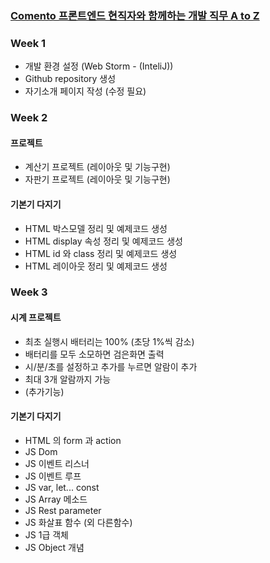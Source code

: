 ### [Comento 프론트엔드 현직자와 함께하는 개발 직무 A to Z](https://comento.kr/classroom/15182])

### Week 1
- 개발 환경 설정 (Web Storm - (InteliJ))
- Github repository 생성
- 자기소개 페이지 작성 (수정 필요)

### Week 2
#### 프로젝트
- 계산기 프로젝트 (레이아웃 및 기능구현)
- 자판기 프로젝트 (레이아웃 및 기능구현)

#### 기본기 다지기
- HTML 박스모델 정리 및 예제코드 생성
- HTML display 속성 정리 및 예제코드 생성
- HTML id 와 class 정리 및 예제코드 생성
- HTML 레이아웃 정리 및 예제코드 생성

### Week 3
#### 시계 프로젝트
- 최초 실행시 배터리는 100% (초당 1%씩 감소)
- 배터리를 모두 소모하면 검은화면 출력
- 시/분/초를 설정하고 추가를 누르면 알람이 추가
- 최대 3개 알람까지 가능
- (추가기능)

#### 기본기 다지기
- HTML 의 form 과 action
- JS Dom
- JS 이벤트 리스너
- JS 이벤트 루프
- JS var, let... const
- JS Array 메소드
- JS Rest parameter
- JS 화살표 함수 (외 다른함수)
- JS 1급 객체
- JS Object 개념
